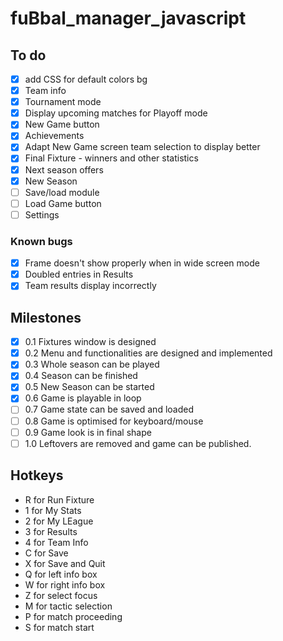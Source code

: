 # fuBbal_manager_javascript

## To do

- [x] add CSS for default colors bg
- [x] Team info
- [x] Tournament mode
- [x] Display upcoming matches for Playoff mode
- [x] New Game button
- [x] Achievements
- [x] Adapt New Game screen team selection to display better
- [x] Final Fixture - winners and other statistics
- [x] Next season offers
- [x] New Season
- [ ] Save/load module
- [ ] Load Game button
- [ ] Settings

### Known bugs
- [x] Frame doesn't show properly when in wide screen mode
- [x] Doubled entries in Results
- [x] Team results display incorrectly

## Milestones
- [x] 0.1 Fixtures window is designed
- [x] 0.2 Menu and functionalities are designed and implemented
- [x] 0.3 Whole season can be played
- [x] 0.4 Season can be finished
- [x] 0.5 New Season can be started
- [x] 0.6 Game is playable in loop
- [ ] 0.7 Game state can be saved and loaded
- [ ] 0.8 Game is optimised for keyboard/mouse
- [ ] 0.9 Game look is in final shape
- [ ] 1.0 Leftovers are removed and game can be published.

## Hotkeys

- R for Run Fixture
- 1 for My Stats
- 2 for My LEague
- 3 for Results
- 4 for Team Info
- C for Save
- X for Save and Quit
- Q for left info box
- W for right info box
- Z for select focus
- M for tactic selection
- P for match proceeding
- S for match start 
